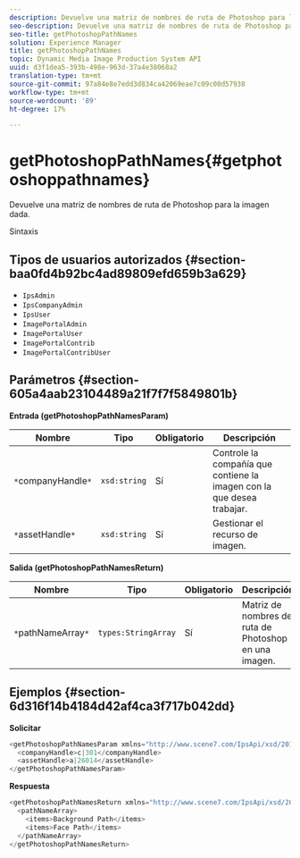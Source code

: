 ```yaml
---
description: Devuelve una matriz de nombres de ruta de Photoshop para la imagen dada.
seo-description: Devuelve una matriz de nombres de ruta de Photoshop para la imagen dada.
seo-title: getPhotoshopPathNames
solution: Experience Manager
title: getPhotoshopPathNames
topic: Dynamic Media Image Production System API
uuid: d3f1dea5-393b-498e-963d-37a4e38068a2
translation-type: tm+mt
source-git-commit: 97a84e8e7edd3d834ca42069eae7c09c00d57938
workflow-type: tm+mt
source-wordcount: '89'
ht-degree: 17%

---
```



# getPhotoshopPathNames{#getphotoshoppathnames}

Devuelve una matriz de nombres de ruta de Photoshop para la imagen dada.

Sintaxis

## Tipos de usuarios autorizados {#section-baa0fd4b92bc4ad89809efd659b3a629}

* `IpsAdmin`
* `IpsCompanyAdmin`
* `IpsUser`
* `ImagePortalAdmin`
* `ImagePortalUser`
* `ImagePortalContrib`
* `ImagePortalContribUser`

## Parámetros {#section-605a4aab23104489a21f7f7f5849801b}

**Entrada (getPhotoshopPathNamesParam)**

| Nombre | Tipo | Obligatorio | Descripción |
|---|---|---|---|
| `*`companyHandle`*` | `xsd:string` | Sí | Controle la compañía que contiene la imagen con la que desea trabajar. |
| `*`assetHandle`*` | `xsd:string` | Sí | Gestionar el recurso de imagen. |

**Salida (getPhotoshopPathNamesReturn)**

| Nombre | Tipo | Obligatorio | Descripción |
|---|---|---|---|
| `*`pathNameArray`*` | `types:StringArray` | Sí | Matriz de nombres de ruta de Photoshop en una imagen. |

## Ejemplos {#section-6d316f14b4184d42af4ca3f717b042dd}

**Solicitar**

```java
<getPhotoshopPathNamesParam xmlns="http://www.scene7.com/IpsApi/xsd/2012-07-31">
  <companyHandle>c|301</companyHandle>
  <assetHandle>a|26014</assetHandle>
</getPhotoshopPathNamesParam>
```

**Respuesta**

```java
<getPhotoshopPathNamesReturn xmlns="http://www.scene7.com/IpsApi/xsd/2012-07-31">
  <pathNameArray>
    <items>Background Path</items>
    <items>Face Path</items>
  </pathNameArray>
</getPhotoshopPathNamesReturn>
```

